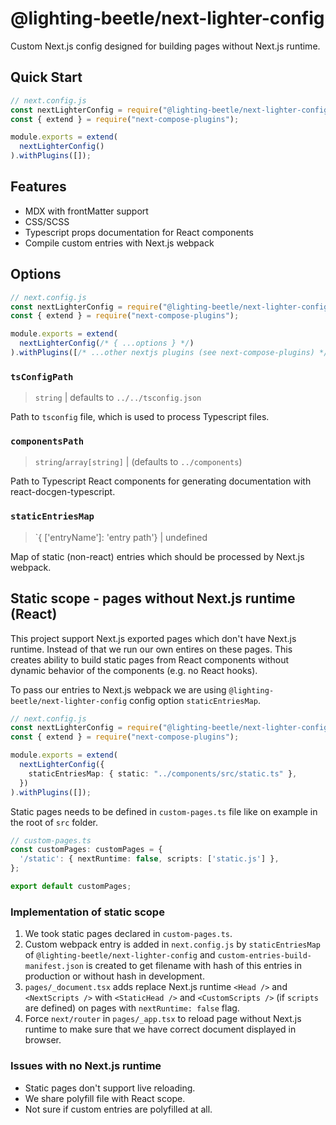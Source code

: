 # @lighting-beetle/next-lighter-config

Custom Next.js config designed for building pages without Next.js runtime.

## Quick Start

```js
// next.config.js
const nextLighterConfig = require("@lighting-beetle/next-lighter-config");
const { extend } = require("next-compose-plugins");

module.exports = extend(
  nextLighterConfig()
).withPlugins([]);
```

## Features

- MDX with frontMatter support
- CSS/SCSS
- Typescript props documentation for React components
- Compile custom entries with Next.js webpack

## Options

```js
// next.config.js
const nextLighterConfig = require("@lighting-beetle/next-lighter-config");
const { extend } = require("next-compose-plugins");

module.exports = extend(
  nextLighterConfig(/* { ...options } */)
).withPlugins([/* ...other nextjs plugins (see next-compose-plugins) */]);
```

### `tsConfigPath`

> `string` | defaults to `../../tsconfig.json`

Path to `tsconfig` file, which is used to process Typescript files.

### `componentsPath`

> `string`/`array[string]` | (defaults to `../components`)

Path to Typescript React components for generating documentation with react-docgen-typescript. 

### `staticEntriesMap`

> `{ ['entryName']: 'entry path'} | undefined

Map of static (non-react) entries which should be processed by Next.js webpack.

## Static scope - pages without Next.js runtime (React)

This project support Next.js exported pages which don't have Next.js runtime. Instead of that we run our own entires on these pages. This creates ability to build static pages from React components without dynamic behavior of the components (e.g. no React hooks).

To pass our entries to Next.js webpack we are using `@lighting-beetle/next-lighter-config` config option `staticEntriesMap`.

```typescript
// next.config.js
const nextLighterConfig = require("@lighting-beetle/next-lighter-config");
const { extend } = require("next-compose-plugins");

module.exports = extend(
  nextLighterConfig({
    staticEntriesMap: { static: "../components/src/static.ts" },
  })
).withPlugins([]);

```

Static pages needs to be defined in `custom-pages.ts` file like on example in the root of `src` folder.

```typescript
// custom-pages.ts
const customPages: customPages = {
  '/static': { nextRuntime: false, scripts: ['static.js'] },
};

export default customPages;
```

### Implementation of static scope

1. We took static pages declared in `custom-pages.ts`.
2. Custom webpack entry is added in `next.config.js` by `staticEntriesMap` of `@lighting-beetle/next-lighter-config` and `custom-entries-build-manifest.json` is created to get filename with hash of this entries in production or without hash in development.
3. `pages/_document.tsx` adds replace Next.js runtime `<Head />` and `<NextScripts />` with `<StaticHead />` and `<CustomScripts />` (if `scripts` are defined) on pages with `nextRuntime: false` flag.
4. Force `next/router` in `pages/_app.tsx` to reload page without Next.js runtime to make sure that we have correct document displayed in browser.

### Issues with no Next.js runtime

- Static pages don't support live reloading.
- We share polyfill file with React scope.
- Not sure if custom entries are polyfilled at all.